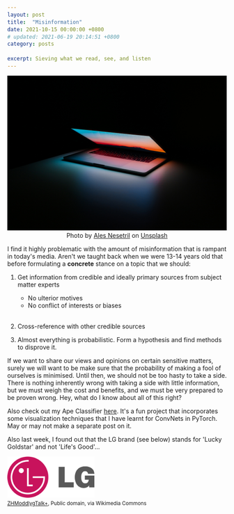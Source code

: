 ```yaml
---
layout: post
title:  "Misinformation"
date: 2021-10-15 00:00:00 +0800
# updated: 2021-06-19 20:14:51 +0800
category: posts

excerpt: Sieving what we read, see, and listen
---
```

<p align="center">
    <img src="/assets/images/misinformation/laptop.jpg" alt="laptop" width="700"/>
    <br>
    Photo by <a href="https://unsplash.com/@alesnesetril?utm_source=unsplash&utm_medium=referral&utm_content=creditCopyText">Ales Nesetril</a> on <a href="https://unsplash.com/s/photos/information?utm_source=unsplash&utm_medium=referral&utm_content=creditCopyText">Unsplash</a>
</p>


I find it highly problematic with the amount of misinformation that is rampant in today's media. Aren't we taught back when we were 13-14 years old that before formulating a **concrete** stance on a topic that we should:


1. Get information from credible and ideally primary sources from subject matter experts
    - No ulterior motives
    - No conflict of interests or biases 

    <br>

2. Cross-reference with other credible sources


3. Almost everything is probabilistic. Form a hypothesis and find methods to disprove it.


If we want to share our views and opinions on certain sensitive matters, surely we will want to be make sure that the probability of making a fool of ourselves is minimised. Until then, we should not be too hasty to take a side. There is nothing inherently wrong with taking a side with little information, but we must weigh the cost and benefits, and we must be very prepared to be proven wrong. Hey, what do I know about all of this right?

Also check out my Ape Classifier <a href="https://github.com/gladwinyjh/harambAI">here</a>. It's a fun project that incorporates some visualization techniques that I have learnt for ConvNets in PyTorch. May or may not make a separate post on it.

Also last week, I found out that the LG brand (see below) stands for 'Lucky Goldstar' and not 'Life's Good'...

<img src="/assets/images/misinformation/Logo_LG.svg" alt="LG Logo" width="200"/>
<br>
<small><a href="https://commons.wikimedia.org/wiki/File:Logo_of_the_LG_Corporation_(1995-2008).svg">ZHModdlygTalk+</a>, Public domain, via Wikimedia Commons</small>